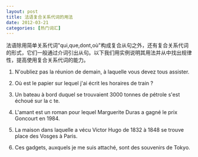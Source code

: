 ```yaml
---
layout: post
title: 法语复合关系代词的用法
date: 2012-03-21
categories: [热门词汇]  
---
```


法语除用简单关系代词"qui,que,dont,où"构成复合从句之外，还有复合关系代词的形式，它们一般通过介词引出从句。以下我们用实例说明其用法并从中找出规律性，提高使用复合关系代词的能力。

1. N'oubliez pas la réunion de demain, à laquelle vous devez tous assister.

2. Où est le papier sur lequel j'ai écrit les horaires de train ?

3. Un bateau à bord duquel se trouvaient 3000 tonnes de pétrole s'est échoué sur la c te.

4. L'amant est un roman pour lequel Marguerite Duras a gagné le prix Goncourt en 1984.

5. La maison dans laquelle a vécu Victor Hugo de 1832 à 1848 se trouve place des Vosges à Paris.

6. Ces gadgets, auxquels je me suis attaché, sont des souvenirs de Tokyo.
